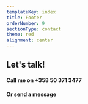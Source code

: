 ```yaml
---
templateKey: index
title: Footer
orderNumber: 9
sectionType: contact
theme: red
alignment: center
---
```

## Let's talk!
#### Call me on +358 50 371 3477
#### Or send a message
